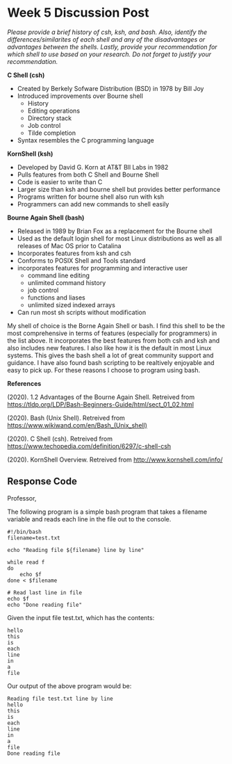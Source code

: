 # Week 5 Discussion Post

*Please provide a brief history of csh, ksh, and bash. Also, identify the differences/similarites of each shell and any of the disadvantages or advantages between the shells. Lastly, provide your recommendation for which shell to use based on your research. Do not forget to justify your recommendation.*

**C Shell (csh)**

+ Created by Berkely Sofware Distribution (BSD) in 1978 by Bill Joy
+ Introduced improvements over Bourne shell
  + History
  + Editing operations
  + Directory stack
  + Job control
  + Tilde completion
+ Syntax resembles the C programming language

**KornShell (ksh)**

+ Developed by David G. Korn at AT&T Bll Labs in 1982
+ Pulls features from both C Shell and Bourne Shell
+ Code is easier to write than C
+ Larger size than ksh and bourne shell but provides better performance
+ Programs written for bourne shell also run with ksh
+ Programmers can add new commands to shell easily

**Bourne Again Shell (bash)**

+ Released in 1989 by Brian Fox as a replacement for the Bourne shell
+ Used as the default login shell for most Linux distributions as well as all releases of Mac OS prior to Catalina
+ Incorporates features from ksh and csh
+ Conforms to POSIX Shell and Tools standard
+ incorporates features for programming and interactive user
  + command line editing
  + unlimited command history
  + job control
  + functions and liases
  + unlimited sized indexed arrays
+ Can run most sh scripts without modification

My shell of choice is the Borne Again Shell or bash. I find this shell to be the most comprehensive in terms of features (especially for programmers) in the list above. It incorporates the best features from both csh and ksh and also includes new features. I also like how it is the default in most Linux systems. This gives the bash shell a lot of great community support and guidance. I have also found bash scripting to be realtively enjoyable and easy to pick up. For these reasons I choose to program using bash.

**References**

(2020). 1.2 Advantages of the Bourne Again Shell. Retreived from https://tldp.org/LDP/Bash-Beginners-Guide/html/sect_01_02.html

(2020). Bash (Unix Shell). Retreived from https://www.wikiwand.com/en/Bash_(Unix_shell)

(2020). C Shell (csh). Retreived from https://www.techopedia.com/definition/6297/c-shell-csh

(2020). KornShell Overview. Retreived from http://www.kornshell.com/info/


## Response Code

Professor,

The following program is a simple bash program that takes a filename variable and reads each line in the file out to the console.

```shell
#!/bin/bash
filename=test.txt

echo "Reading file ${filename} line by line"

while read f
do
    echo $f
done < $filename

# Read last line in file
echo $f 
echo "Done reading file"
```

Given the input file test.txt, which has the contents:

```
hello
this
is
each
line
in
a
file
```

Our output of the above program would be:

```
Reading file test.txt line by line
hello
this
is
each
line
in
a
file
Done reading file
```

